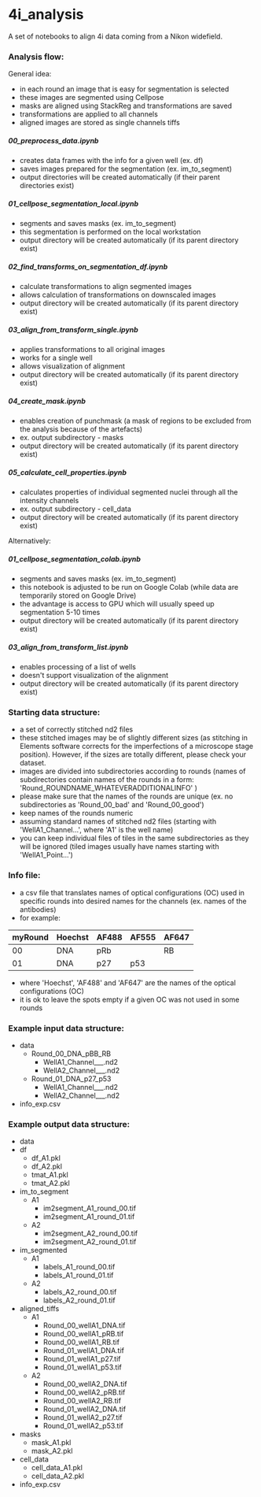 # 4i_analysis

A set of notebooks to align 4i data coming from a Nikon widefield.

### Analysis flow:

General idea:
- in each round an image that is easy for segmentation is selected
- these images are segmented using Cellpose
- masks are aligned using StackReg and transformations are saved
- transformations are applied to all channels 
- aligned images are stored as single channels tiffs

##### 00_preprocess_data.ipynb
   * creates data frames with the info for a given well (ex. df)
   * saves images prepared for the segmentation (ex. im_to_segment)
   * output directories will be created automatically (if their parent directories exist)

##### 01_cellpose_segmentation_local.ipynb
   * segments and saves masks (ex. im_to_segment)
   * this segmentation is performed on the local workstation
   * output directory will be created automatically (if its parent directory exist)

##### 02_find_transforms_on_segmentation_df.ipynb
   * calculate transformations to align segmented images
   * allows calculation of transformations on downscaled images
   * output directory will be created automatically (if its parent directory exist)

##### 03_align_from_transform_single.ipynb
   * applies transformations to all original images
   * works for a single well 
   * allows visualization of alignment
   * output directory will be created automatically (if its parent directory exist)

##### 04_create_mask.ipynb
   * enables creation of punchmask (a mask of regions to be excluded from the analysis because of the artefacts)
   * ex. output subdirectory - masks
   * output directory will be created automatically (if its parent directory exist)

##### 05_calculate_cell_properties.ipynb
   * calculates properties of individual segmented nuclei through all the intensity channels
   * ex. output subdirectory - cell_data
   * output directory will be created automatically (if its parent directory exist)

Alternatively:
##### 01_cellpose_segmentation_colab.ipynb
   * segments and saves masks (ex. im_to_segment)
   * this notebook is adjusted to be run on Google Colab (while data are temporarily stored on Google Drive)
   * the advantage is access to GPU which will usually speed up segmentation 5-10 times
   * output directory will be created automatically (if its parent directory exist)

##### 03_align_from_transform_list.ipynb
   * enables processing of a list of wells
   * doesn't support visualization of the alignment
   * output directory will be created automatically (if its parent directory exist)


### Starting data structure:

- a set of correctly stitched nd2 files
- these stitched images may be of slightly different sizes (as stitching in Elements software corrects for the imperfections of a microscope stage position). However, if the sizes are totally different, please check your dataset.
- images are divided into subdirectories according to rounds (names of subdirectories contain names of the rounds in a form: 'Round_ROUNDNAME_WHATEVERADDITIONALINFO' )
- please make sure that the names of the rounds are unique (ex. no subdirectories as 'Round_00_bad' and 'Round_00_good')
- keep names of the rounds numeric
- assuming standard names of stitched nd2 files (starting with 'WellA1_Channel...', where 'A1' is the well name)
- you can keep individual files of tiles in the same subdirectories as they will be ignored (tiled images usually have names starting with 'WellA1_Point...')

### Info file:

* a csv file that translates names of optical configurations (OC) used in specific rounds into desired names for the channels (ex. names of the antibodies)
* for example:

| myRound | Hoechst | AF488 | AF555 | AF647 |
| --- | --- | --- | --- | --- |
| 00 | DNA | pRb |  | RB |
| 01 | DNA | p27 | p53|  |

   - where 'Hoechst', 'AF488' and 'AF647' are the names of the optical configurations (OC)
   - it is ok to leave the spots empty if a given OC was not used in some rounds

### Example input data structure:

- data
   * Round_00_DNA_pBB_RB
      - WellA1_Channel___.nd2
      - WellA2_Channel___.nd2
   * Round_01_DNA_p27_p53
      - WellA1_Channel___.nd2
      - WellA2_Channel___.nd2
- info_exp.csv

### Example output data structure:

- data
- df
   * df_A1.pkl
   * df_A2.pkl
   * tmat_A1.pkl
   * tmat_A2.pkl
- im_to_segment
   * A1
      - im2segment_A1_round_00.tif
      - im2segment_A1_round_01.tif
   * A2
      - im2segment_A2_round_00.tif
      - im2segment_A2_round_01.tif
- im_segmented
   * A1
      - labels_A1_round_00.tif
      - labels_A1_round_01.tif
   * A2
      - labels_A2_round_00.tif
      - labels_A2_round_01.tif
- aligned_tiffs
   * A1
      - Round_00_wellA1_DNA.tif
      - Round_00_wellA1_pRB.tif
      - Round_00_wellA1_RB.tif
      - Round_01_wellA1_DNA.tif
      - Round_01_wellA1_p27.tif
      - Round_01_wellA1_p53.tif
   * A2
      - Round_00_wellA2_DNA.tif
      - Round_00_wellA2_pRB.tif
      - Round_00_wellA2_RB.tif
      - Round_01_wellA2_DNA.tif
      - Round_01_wellA2_p27.tif
      - Round_01_wellA2_p53.tif
- masks
   * mask_A1.pkl
   * mask_A2.pkl
- cell_data
   * cell_data_A1.pkl
   * cell_data_A2.pkl
- info_exp.csv
